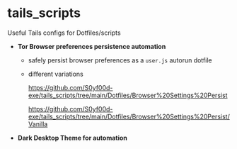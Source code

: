 # tails_scripts
Useful Tails configs for Dotfiles/scripts

- **Tor Browser preferences persistence automation**
    
    - safely persist browser preferences as a `user.js` autorun dotfile
    - different variations
       
        https://github.com/S0yf00d-exe/tails_scripts/tree/main/Dotfiles/Browser%20Settings%20Persist
        
        https://github.com/S0yf00d-exe/tails_scripts/tree/main/Dotfiles/Browser%20Settings%20Persist/Vanilla
        
 - **Dark Desktop Theme for automation**
    
